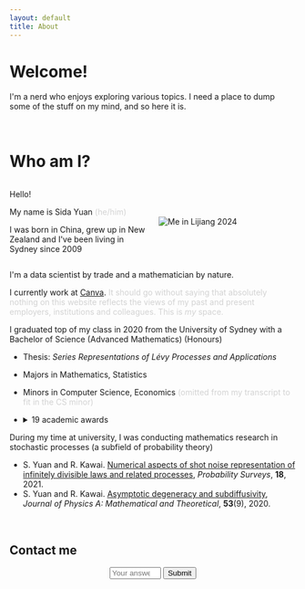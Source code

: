 ```yaml
---
layout: default
title: About
---
```


# Welcome!

I'm a nerd who enjoys exploring various topics. I need a place to dump some of the stuff on my mind, and so here it is.

<br>

# Who am I?

<div style="display: flex; align-items: center; justify-content: space-between; margin-bottom: 10px;">

  <!-- Text on the Left -->
  <div style="flex: 1; padding-right: 20px;">
    <p>Hello!</p>
    <p>My name is Sida Yuan <span style="color:lightgrey">(he/him)</span></p>
    <p>I was born in China, grew up in New Zealand and I've been living in Sydney since 2009</p>

  </div>

  <!-- Image on the Right -->
  <div style="flex: 1;">
    <img src="{{ site.baseurl }}/assets/images/Sida in Lijiang.png" alt="Me in Lijiang 2024" style="max-width: 100%; width: auto;">
  </div>

</div>


I'm a data scientist by trade and a mathematician by nature.

I currently work at [Canva](https://www.canva.com/). <span style="color:lightgrey">It should go without saying that absolutely nothing on this website reflects the views of my past and present employers, institutions and colleagues. This is <i>my</i> space.</span>

I graduated top of my class in 2020 from the University of Sydney with a Bachelor of Science (Advanced Mathematics) (Honours)
- Thesis: <i>Series Representations of Lévy Processes and Applications</i>
- Majors in Mathematics, Statistics
- Minors in Computer Science, Economics <span style="color:lightgrey">(omitted from my transcript to fit in the CS minor)</span>
- <details>
  <summary>19 academic awards</summary>
  <span style="color:lightgrey">Well, if you insist...</span>

  <ul>
    <li>KE Bullen Memorial Prize
      <ul>
        <li>Top student in Applied Mathematics Honours</li>
      </ul>
    </li>
    <li>MJ and M Ashby Prize
      <ul>
        <li>Best honours essay in the School of Mathematics and Statistics</li>
      </ul>
    </li>
    <li>Dean's List of Excellence in Academic Performance 2020</li>
    <li>University Medal</li>
    <li>Dean's List of Excellence in Academic Performance 2019</li>
    <li>Computer Science Undergraduate High Honour Roll</li>
    <li>George Allen Scholarship in Applied Mathematics</li>
    <li>University of Sydney Honours Scholarship</li>
    <li>Science Research Experience Scholarship 2019/20</li>
    <li>Dean's List of Excellence in Academic Performance 2018</li>
    <li>Academic Merit Prize 2018</li>
    <li>Denison Summer Research Scholarship 2018/19</li>
    <li>Dean's List of Excellence in Academic Performance 2017</li>
    <li>'Taste of Research' Summer Scholarship 2017/18
      <ul>
        <li>This one's for the University of New South Wales</li>
      </ul>
    </li>
    <li>Norbert Quirk Prize 2017
      <ul>
        <li>Essay: <i>Applications of Game Theory to Evolutionary Biology</i></li>
      </ul>
    </li>
    <li>Faculty of Science - Dean's Scholarship in Science</li>
    <li>Academic Merit Prize 2016</li>
    <li>Dean's List of Excellence in Academic Performance 2016</li>
    <li>Dean's Entry Scholarship in Faculty of Science</li>
  </ul></details>


During my time at university, I was conducting mathematics research in stochastic processes (a subfield of probability theory)
- S. Yuan and R. Kawai. [Numerical aspects of shot noise representation of infinitely divisible laws and related processes](https://projecteuclid.org/journals/probability-surveys/volume-18/issue-none/Numerical-aspects-of-shot-noise-representation-of-infinitely-divisible-laws/10.1214/20-PS359.full), <i>Probability Surveys</i>, <b>18</b>, 2021.
- S. Yuan and R. Kawai. [Asymptotic degeneracy and subdiffusivity](https://iopscience.iop.org/article/10.1088/1751-8121/ab69a5), <i>Journal of Physics A: Mathematical and Theoretical</i>, <b>53</b>(9), 2020.

<br>

## Contact me

<p id="contact" style="text-align:center;"></p>

<p style="text-align:center;">

<input type="number" id="answer" placeholder="Your answer" style="width: 90px;">
<button id="submit">Submit</button>

</p>

<script type="text/javascript">
  var lim = 1 + Math.floor(Math.random() * 999);
  document.getElementById("contact").innerHTML = `$$\\int_{${-lim}}^{${lim}} 3(1 + x)\\,\\frac{dx}{3} = \\quad ?$$`
  var name1 = 'sida';
  var name2 = 'yuan97';
  var domain1 = "gm";
  var domain2 = 'ail';
  document.getElementById("submit").addEventListener("click", function(event) {
    event.preventDefault();
    var userAnswer = document.getElementById("answer").value;
    if (userAnswer == 2 * lim) {
        document.getElementById("contact").innerHTML = `<a href="mailto:' + name1 + '.' + name2 + '@' + domain1 + domain2 + '.com">` + name1 + '.' + name2 + '@' + domain1 + domain2 + '.com' + '</a>';
    }
  });
</script>

<script type="text/javascript" async
    src="https://cdnjs.cloudflare.com/ajax/libs/mathjax/2.7.7/MathJax.js?config=TeX-MML-AM_CHTML">
</script>
